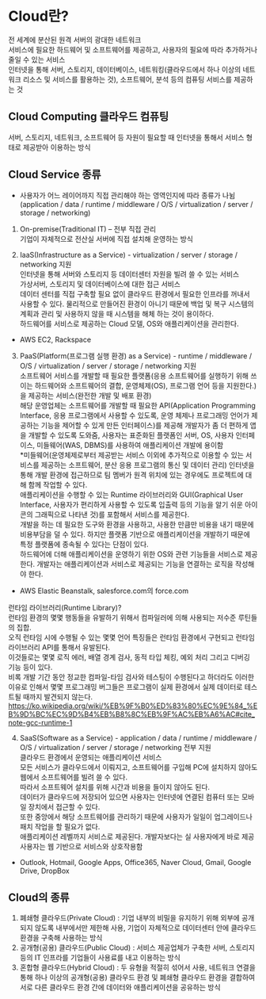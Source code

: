 # Cloud란?
전 세계에 분산된 원격 서버의 광대한 네트워크<br>
서비스에 필요한 하드웨어 및 소프트웨어를 제공하고, 사용자의 필요에 따라 추가하거나 줄일 수 있는 서비스<br>
인터넷을 통해 서버, 스토리지, 데이터베이스, 네트워킹(클라우드에서 하나 이상의 네트워크 리소스 및 서비스를 활용하는 것), 소프트웨어, 분석 등의 컴퓨팅 서비스를 제공하는 것

## Cloud Computing 클라우드 컴퓨팅
서버, 스토리지, 네트워크, 소프트웨어 등 자원이 필요할 때 인터넷을 통해서 서비스 형태로 제공받아 이용하는 방식

## Cloud Service 종류
- 사용자가 어느 레이어까지 직접 관리해야 하는 영역인지에 따라 종류가 나뉨<br>
(application / data / runtime / middleware / O/S / virtualization / server / storage / networking)

1.	On-premise(Traditional IT) – 전부 직접 관리<br>
기업이 자체적으로 전산실 서버에 직접 설치해 운영하는 방식

2.	IaaS(Infrastructure as a Service) - virtualization / server / storage / networking 지원<br>
인터넷을 통해 서버와 스토리지 등 데이터센터 자원을 빌려 쓸 수 있는 서비스<br>
가상서버, 스토리지 및 데이터베이스에 대한 접근 서비스<br>
데이터 센터를 직접 구축할 필요 없이 클라우드 환경에서 필요한 인프라를 꺼내서 사용할 수 있다. 물리적으로 만들어진 환경이 아니기 때문에 백업 및 복구 시스템의 계획과 관리 및 사용하지 않을 때 시스템을 해체 하는 것이 용이하다.<br>
하드웨어를 서비스로 제공하는 Cloud 모델, OS와 애플리케이션을 관리한다.<br>
- AWS EC2, Rackspace

3.	PaaS(Platform(프로그램 실행 환경) as a Service) - runtime / middleware / O/S / virtualization / server / storage / networking 지원<br>
소프트웨어 서비스를 개발할 때 필요한 플랫폼(응용 소프트웨어를 실행하기 위해 쓰이는 하드웨어와 소프트웨어의 결합, 운영체제(OS), 프로그램 언어 등을 지원한다.)을 제공하는 서비스(완전한 개발 및 배포 환경)<br>
해당 운영업체는 소프트웨어를 개발할 때 필요한 API(Application Programming Interface, 응용 프로그램에서 사용할 수 있도록, 운영 체제나 프로그래밍 언어가 제공하는 기능을 제어할 수 있게 만든 인터페이스)를 제공해 개발자가 좀 더 편하게 앱을 개발할 수 있도록 도와줌, 사용자는 표준화된 플랫폼인 서버, OS, 사용자 인터페이스, 미들웨어(WAS, DBMS)를 사용하여 애플리케이션 개발에 용이함<br>
*미들웨어(운영체제로부터 제공받는 서비스 이외에 추가적으로 이용할 수 있는 서비스를 제공하는 소프트웨어, 분산 응용 프로그램의 통신 및 데이터 관리)
인터넷을 통해 개발 환경에 접근하므로 팀 멤버가 원격 위치에 있는 경우에도 프로젝트에 대해 함께 작업할 수 있다.<br>
애플리케이션을 수행할 수 있는 Runtime 라이브러리와 GUI(Graphical User Interface, 사용자가 편리하게 사용할 수 있도록 입출력 등의 기능을 알기 쉬운 아이콘의 그래픽으로 나타낸 것)를 포함해서 서비스를 제공한다.<br>
개발을 하는 데 필요한 도구와 환경을 사용하고, 사용한 만큼만 비용을 내기 때문에 비용부담을 덜 수 있다. 하지만 플랫폼 기반으로 애플리케이션을 개발하기 때문에 특정 플랫폼에 종속될 수 있다는 단점이 있다.<br>
하드웨어에 더해 애플리케이션을 운영하기 위한 OS와 관련 기능들을 서비스로 제공한다. 개발자는 애플리케이션과 서비스로 제공되는 기능을 연결하는 로직을 작성해야 한다. <br>
- AWS Elastic Beanstalk, salesforce.com의 force.com

런타임 라이브러리(Runtime Library)?<br>
런타임 환경의 몇몇 행동들을 유발하기 위해서 컴파일러에 의해 사용되는 저수준 루틴들의 집합.<br>
오직 런타임 시에 수행될 수 있는 몇몇 언어 특징들은 런타임 환경에서 구현되고 런타임 라이브러리 API를 통해서 유발된다. <br>
이것들로는 몇몇 로직 에러, 배열 경계 검사, 동적 타입 체킹, 예외 처리 그리고 디버깅 기능 등이 있다. <br>
비록 개발 기간 동안 정교한 컴파일-타임 검사와 테스팅이 수행된다고 하더라도 이러한 이유로 인해서 몇몇 프로그래밍 버그들은 프로그램이 실제 환경에서 실제 데이터로 테스트될 때까지 발견되지 않는다.<br>
https://ko.wikipedia.org/wiki/%EB%9F%B0%ED%83%80%EC%9E%84_%EB%9D%BC%EC%9D%B4%EB%B8%8C%EB%9F%AC%EB%A6%AC#cite_note-gcc-runtime-1

4.	SaaS(Software as a Service) - application / data / runtime / middleware / O/S / virtualization / server / storage / networking 전부 지원<br>
클라우드 환경에서 운영되는 애플리케이션 서비스<br>
모든 서비스가 클라우드에서 이뤄지고, 소프트웨어를 구입해 PC에 설치하지 않아도 웹에서 소프트웨어를 빌려 쓸 수 있다. <br>
따라서 소프트웨어 설치를 위해 시간과 비용을 들이지 않아도 된다.<br>
데이터가 클라우드에 저장되어 있으면 사용자는 인터넷에 연결된 컴퓨터 또는 모바일 장치에서 접근할 수 있다.<br>
또한 중앙에서 해당 소프트웨어를 관리하기 때문에 사용자가 일일이 업그레이드나 패치 작업을 할 필요가 없다.<br>
애플리케이션 레벨까지 서비스로 제공된다. 개발자보다는 실 사용자에게 바로 제공<br>
사용자는 웹 기반으로 서비스와 상호작용함<br>
- Outlook, Hotmail, Google Apps, Office365, Naver Cloud, Gmail, Google Drive, DropBox

## Cloud의 종류
1.	폐쇄형 클라우드(Private Cloud) : 기업 내부의 비밀을 유지하기 위해 외부에 공개되지 않도록 내부에서만 제한해 사용, 기업이 자체적으로 데이터센터 안에 클라우드 환경을 구축해 사용하는 방식
2.	공개형(공용) 클라우드(Public Cloud) : 서비스 제공업체가 구축한 서버, 스토리지 등의 IT 인프라를 기업들이 사용료를 내고 이용하는 방식
3.	혼합형 클라우드(Hybrid Cloud) : 두 유형을 적절히 섞어서 사용, 네트워크 연결을 통해 하나 이상의 공개형(공용) 클라우드 환경 및 폐쇄형 클라우드 환경을 결합하여 서로 다른 클라우드 환경 간에 데이터와 애플리케이션을 공유하는 방식

